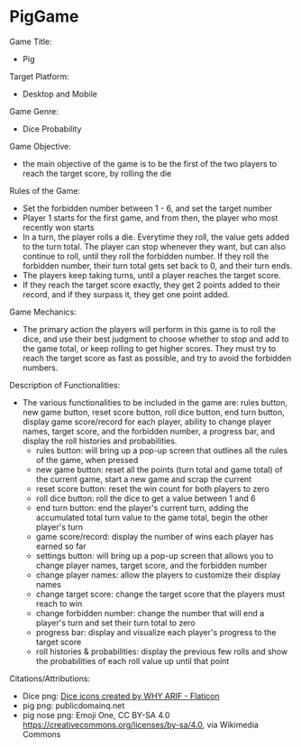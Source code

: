 # PigGame

Game Title:
- Pig

Target Platform:
- Desktop and Mobile

Game Genre: 
- Dice Probability

Game Objective: 
- the main objective of the game is to be the first of the two players to reach the target score, by rolling the die

Rules of the Game: 
- Set the forbidden number between 1 - 6, and set the target number
- Player 1 starts for the first game, and from then, the player who most recently won starts
- In a turn, the player rolls a die. Everytime they roll, the value gets added to the turn total. The player can stop whenever they want, but can also continue to roll, until they roll the forbidden number. If they roll the forbidden number, their turn total gets set back to 0, and their turn ends. 
- The players keep taking turns, until a player reaches the target score. 
- If they reach the target score exactly, they get 2 points added to their record, and if they surpass it, they get one point added. 

Game Mechanics: 
- The primary action the players will perform in this game is to roll the dice, and use their best judgment to choose whether to stop and add to the game total, or keep rolling to get higher scores. They must try to reach the target score as fast as possible, and try to avoid the forbidden numbers. 

Description of Functionalities: 
- The various functionalities to be included in the game are: rules button, new game button, reset score button, roll dice button, end turn button, display game score/record for each player, ability to change player names, target score, and the forbidden number, a progress bar, and display the roll histories and probabilities.
    - rules button: will bring up a pop-up screen that outlines all the rules of the game, when pressed
    - new game button: reset all the points (turn total and game total) of the current game, start a new game and scrap the current
    - reset score button: reset the win count for both players to zero
    - roll dice button: roll the dice to get a value between 1 and 6
    - end turn button: end the player's current turn, adding the accumulated total turn value to the game total, begin the other player's turn
    - game score/record: display the number of wins each player has earned so far
    - settings button: will bring up a pop-up screen that allows you to change player names, target score, and the forbidden number
    - change player names: allow the players to customize their display names
    - change target score: change the target score that the players must reach to win
    - change forbidden number: change the number that will end a player's turn and set their turn total to zero
    - progress bar: display and visualize each player's progress to the target score
    - roll histories & probabilities: display the previous few rolls and show the probabilities of each roll value up until that point

Citations/Attributions: 
- Dice png: <a href="https://www.flaticon.com/free-icons/dice" title="dice icons">Dice icons created by WHY ARIF - Flaticon</a>
- pig png: publicdomainq.net
- pig nose png: Emoji One, CC BY-SA 4.0 <https://creativecommons.org/licenses/by-sa/4.0>, via Wikimedia Commons